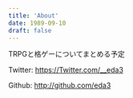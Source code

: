 ```yaml
---
title: 'About'
date: 1989-09-10
draft: false
---
```


TRPGと格ゲーについてまとめる予定

Twitter: https://Twitter.com/__eda3

Github: http://github.com/eda3
